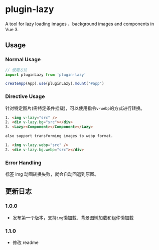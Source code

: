 # plugin-lazy

A tool for lazy loading images 、background images and components in Vue 3.

## Usage

### Normal Usage

```js
// 使用方法
import pluginLazy from 'plugin-lazy'

createApp(App).use(pluginLazy).mount('#app')
```

### Directive Usage

针对特定图片(需特定条件挂载)，可以使用指令`v-webp`的方式进行转换。

```html
1. <img v-lazy="src" />
2. <div v-lazy.bg="src"></div>
3. <Lazy><Component></Component></Lazy>

also support transforming images to webp format.

1. <img v-lazy.webp="src" />
2. <div v-lazy.bg.webp="src"></div>
```

### Error Handling

标签 img 动图转换失败，就会自动回退到原图。

## 更新日志

### 1.0.0

- 发布第一个版本，支持`img`懒加载、背景图懒加载和组件懒加载

### 1.1.0

- 修改 readme
